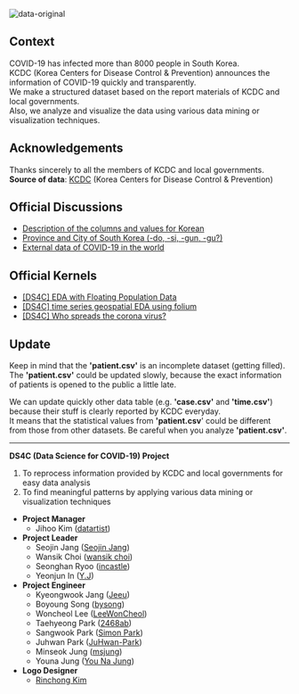 ![data-original](https://user-images.githubusercontent.com/50820635/76986816-8881db80-6985-11ea-8bdc-fbc2e4df7cbe.png)

## Context
COVID-19 has infected more than 8000 people in South Korea.  
KCDC (Korea Centers for Disease Control & Prevention) announces the information of COVID-19 quickly and transparently.  
We make a structured dataset based on the report materials of KCDC and local governments.  
Also, we analyze and visualize the data using various data mining or visualization techniques.  

## Acknowledgements
Thanks sincerely to all the members of KCDC and local governments.  
**Source of data**: [KCDC](http://www.cdc.go.kr/) (Korea Centers for Disease Control & Prevention)

## Official Discussions
- [Description of the columns and values for Korean](https://www.kaggle.com/kimjihoo/coronavirusdataset/discussion/132753)
- [Province and City of South Korea (-do, -si, -gun, -gu?)](https://www.kaggle.com/kimjihoo/coronavirusdataset/discussion/132763)
- [External data of COVID-19 in the world](https://www.kaggle.com/kimjihoo/coronavirusdataset/discussion/133828)

## Official Kernels
- [[DS4C] EDA with Floating Population Data](https://www.kaggle.com/incastle/ds4c-eda-with-floating-population-data)
- [[DS4C] time series geospatial EDA using folium](https://www.kaggle.com/mbnb8317/ds4c-time-series-geospatial-eda-using-folium)
- [[DS4C] Who spreads the corona virus?](https://www.kaggle.com/incastle/ds4c-who-spreads-the-corona-virus)

## Update
Keep in mind that the **'patient.csv'** is an incomplete dataset (getting filled).  
The **'patient.csv'** could be updated slowly, because the exact information of patients is opened to the public a little late.  
  
We can update quickly other data table (e.g. **'case.csv'** and **'time.csv'**) because their stuff is clearly reported by KCDC everyday.  
It means that the statistical values from **'patient.csv**' could be different from those from other datasets.
Be careful when you analyze **'patient.csv'**.

***

**DS4C (Data Science for COVID-19) Project**
1. To reprocess information provided by KCDC and local governments for easy data analysis
2. To find meaningful patterns by applying various data mining or visualization techniques
- **Project Manager**
  - Jihoo Kim ([datartist](https://www.kaggle.com/kimjihoo))
- **Project Leader**
  - Seojin Jang ([Seojin Jang](https://www.kaggle.com/sarah5398))
  - Wansik Choi ([wansik choi](https://www.kaggle.com/wansook0316))
  - Seonghan Ryoo ([incastle](https://www.kaggle.com/incastle))
  - Yeonjun In ([Y.J](https://www.kaggle.com/mbnb8317))
- **Project Engineer**
  - Kyeongwook Jang ([Jeeu](https://www.kaggle.com/jeeudev))
  - Boyoung Song ([bysong](https://www.kaggle.com/bysong))
  - Woncheol Lee ([LeeWonCheol](https://www.kaggle.com/leewoncheol))
  - Taehyeong Park ([2468ab](https://www.kaggle.com/asdjfalksjdh))
  - Sangwook Park ([Simon Park](https://www.kaggle.com/kvmoke))
  - Juhwan Park ([JuHwan-Park](https://www.kaggle.com/parkjuhwan))
  - Minseok Jung ([msjung](https://www.kaggle.com/msjung))
  - Youna Jung ([You Na Jung](https://www.kaggle.com/younajung))
- **Logo Designer**
  - [Rinchong Kim](http://indesignlab.creatorlink.net)

